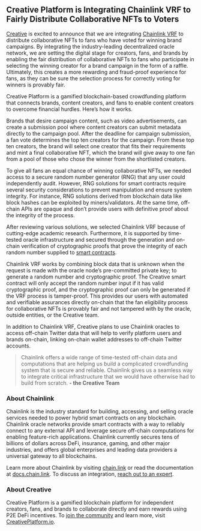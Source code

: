 ## Creative Platform is Integrating Chainlink VRF to Fairly Distribute  Collaborative NFTs to Voters

[Creative](https://showcase.ethglobal.co/scaling/creative)  is excited to announce that we are integrating [Chainlink VRF](https://docs.chain.link/docs/chainlink-vrf/)  to distribute collaborative NFTs to fans who have voted for winning brand campaigns. By integrating the industry-leading decentralized oracle network, we are setting the digital stage for creators, fans, and brands by enabling the fair distribution of collaborative NFTs to fans who participate in selecting the winning creator for a brand campaign in the form of a raffle.  Ultimately, this creates a more rewarding and fraud-proof experience for fans, as they can be sure the selection process for correctly voting for winners is provably fair.
 
Creative Platform is a gamified blockchain-based crowdfunding platform that connects brands, content creators, and fans to enable content creators to overcome financial hurdles.  Here’s how it works.

Brands that desire campaign content, such as video advertisements, can create a submission pool where content creators can submit metadata directly to the campaign pool.  After the deadline for campaign submission, a fan vote determines the top ten creators for the campaign.   From these top ten creators, the brand will select one creator that fits their requirements and mint a final collaborative NFT, which the brand will give away to one fan from a pool of those who chose the winner from the shortlisted creators.

To give all fans an equal chance of winning collaborative NFTs, we needed access to a secure random number generator (RNG) that any user could independently audit.  However, RNG solutions for smart contracts require several security considerations to prevent manipulation and ensure system integrity.  For instance, RNG solutions derived from blockchain data like block hashes can be exploited by miners/validators.  At the same time, off-chain APIs are opaque and don’t provide users with definitive proof about the integrity of the process.

After reviewing various solutions, we selected Chainlink VRF because of cutting-edge academic research. Furthermore, it is supported by time-tested oracle infrastructure and secured through the generation and on-chain verification of cryptographic proofs that prove the integrity of each random number supplied to [smart contracts](https://chain.link/education/smart-contracts).

Chainlink VRF works by combining block data that is unknown when the request is made with the oracle node’s pre-committed private key; to generate a random number and cryptographic proof.  The Creative smart contract will only accept the random number input if it has valid cryptographic proof, and the cryptographic proof can only be generated if the VRF process is tamper-proof.  This provides our users with automated and verifiable assurances directly on-chain that the fan eligibility process for collaborative NFTs is provably fair and not tampered with by the oracle, outside entities, or the Creative team.

In addition to Chainlink VRF, Creative plans to use Chainlink oracles to access off-chain Twitter data that will help to verify platform users and brands on-chain, linking on-chain wallet addresses to off-chain Twitter accounts.


> Chainlink offers a wide range of time-tested off-chain data and computations that are helping us build a complicated crowdfunding system that is secure and reliable.  Chainlink gives us a seamless way to integrate critical infrastructure that we would have otherwise had to build from scratch. **- the Creative Team**

### About Chainlink
Chainlink is the industry standard for building, accessing, and selling oracle services needed to power hybrid smart contracts on any blockchain. Chainlink oracle networks provide smart contracts with a way to reliably connect to any external API and leverage secure off-chain computations for enabling feature-rich applications. Chainlink currently secures tens of billions of dollars across DeFi, insurance, gaming, and other major industries, and offers global enterprises and leading data providers a universal gateway to all blockchains.

Learn more about Chainlink by visiting [chain.link](https://chain.link/) or read the documentation at [docs.chain.link](http://docs.chain.link/). To discuss an integration,  [reach out to an expert](https://chainlinkcommunity.typeform.com/to/OYQO67EF?page=announcement).

### About Creative
Creative Platform is a gamified blockchain platform for independent creators, fans, and brands to collaborate directly and earn rewards using P2E DeFi incentives. To [join the community](https://discord.gg/bRPKxTgvfk) and learn more, visit [CreativePlatform.io](https://blog.creativeplatform.io). 

